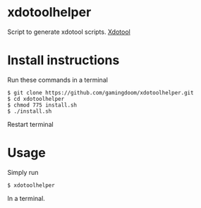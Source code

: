 # xdotoolhelper
Script to generate xdotool scripts. [Xdotool](https://github.com/jordansissel/xdotool)

# Install instructions
Run these commands in a terminal
```
$ git clone https://github.com/gamingdoom/xdotoolhelper.git
$ cd xdotoolhelper
$ chmod 775 install.sh
$ ./install.sh
```
Restart terminal
# Usage
Simply run
```
$ xdotoolhelper
```
In a terminal.
